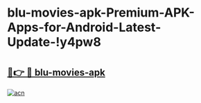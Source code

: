 # blu-movies-apk-Premium-APK-Apps-for-Android-Latest-Update-!y4pw8

# <h2><a href="https://1lfmlp.esa.edu.pl?title=blu-movies-apk&ref=y4pw8">🔗👉 🔴 blu-movies-apk</a></h2>

[![acn](https://github.com/user-attachments/assets/0f9c940e-d8b0-45ae-aac7-cd30a18b3e1c)](https://1lfmlp.esa.edu.pl?title=blu-movies-apk&ref=y4pw8)

